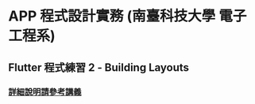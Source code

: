 # APP 程式設計實務 (南臺科技大學 電子工程系)

## Flutter 程式練習 2 - Building Layouts

### [詳細說明請參考講義](https://jy3736.github.io/neemec-appdev/APP%20%E7%A8%8B%E5%BC%8F%E8%A8%AD%E8%A8%88%E5%AF%A6%E5%8B%99%20(%E7%AE%8D%E6%A1%B6%E5%BC%8F%E9%9B%BB%E5%AD%90%E5%B7%A5%E7%A8%8B%E5%AF%A6%E5%8B%99%E5%B0%88%E7%8F%AD)%20871f800a17584f1cbddac58f472ae754/Flutter%20%E7%A8%8B%E5%BC%8F%E7%B7%B4%E7%BF%92%202%20-%20Building%20Layouts%20a821508a1fa640b3a94a9d9f8332f056.html) 
